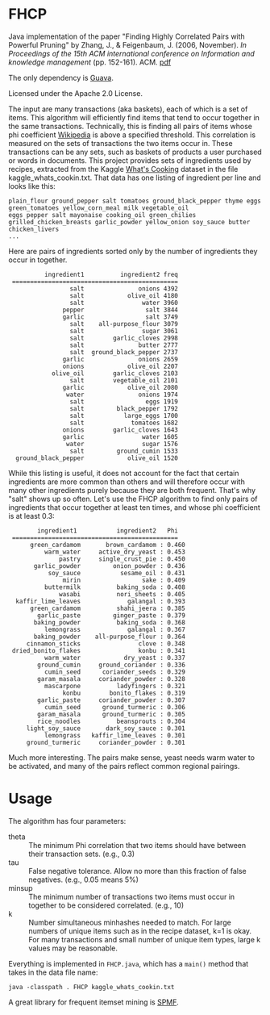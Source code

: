 # FHCP
Java implementation of the paper "Finding Highly Correlated Pairs with Powerful Pruning" by
Zhang, J., & Feigenbaum, J. (2006, November). *In Proceedings of the 15th ACM international conference on Information and knowledge management* (pp. 152-161). ACM. [pdf](http://www.cs.yale.edu/homes/jf/ZF.pdf)

The only dependency is [Guava](https://github.com/google/guava).

Licensed under the Apache 2.0 License.


The input are many transactions (aka baskets), each of which is a set of items.  This algorithm will efficiently find items that tend to occur together in the same transactions.  Technically, this is finding all pairs of items whose phi coefficient [Wikipedia](https://en.wikipedia.org/wiki/Phi_coefficient) is above a specified threshold.  This correlation is measured on the sets of transactions the two items occur in.  These transactions can be any sets, such as baskets of products a user purchased or words in documents.  This project provides sets of ingredients used by recipes, extracted from the Kaggle [What's Cooking](https://www.kaggle.com/c/whats-cooking) dataset in the file kaggle_whats_cookin.txt.  That data has one listing of ingredient per line and looks like this:

```romaine_lettuce black_olives grape_tomatoes garlic pepper purple_onion seasoning garbanzo_beans feta_cheese_crumbles
plain_flour ground_pepper salt tomatoes ground_black_pepper thyme eggs green_tomatoes yellow_corn_meal milk vegetable_oil
eggs pepper salt mayonaise cooking_oil green_chilies grilled_chicken_breasts garlic_powder yellow_onion soy_sauce butter chicken_livers
...
```

Here are pairs of ingredients sorted only by the number of ingredients they occur in together.  
```
          ingredient1          ingredient2 freq
 ==============================================
                 salt               onions 4392
                 salt            olive_oil 4180
                 salt                water 3960
               pepper                 salt 3844
               garlic                 salt 3749
                 salt    all-purpose_flour 3079
                 salt                sugar 3061
                 salt        garlic_cloves 2998
                 salt               butter 2777
                 salt  ground_black_pepper 2737
               garlic               onions 2659
               onions            olive_oil 2207
            olive_oil        garlic_cloves 2103
                 salt        vegetable_oil 2101
               garlic            olive_oil 2080
                water               onions 1974
                 salt                 eggs 1919
                 salt         black_pepper 1792
                 salt           large_eggs 1700
                 salt             tomatoes 1682
               onions        garlic_cloves 1643
               garlic                water 1605
                water                sugar 1576
                 salt         ground_cumin 1533
  ground_black_pepper            olive_oil 1520
  ```

While this listing is useful, it does not account for the fact that certain ingredients are more common than others and will therefore occur with many other ingredients purely because they are both frequent. That's why "salt" shows up so often.  Let's use the FHCP algorithm to find only pairs of ingredients that occur together at least ten times, and whose phi coefficient is at least 0.3:

```
        ingredient1           ingredient2   Phi
 ==============================================
      green_cardamom       brown_cardamom : 0.460
          warm_water     active_dry_yeast : 0.453
              pastry     single_crust_pie : 0.450
       garlic_powder         onion_powder : 0.436
           soy_sauce           sesame_oil : 0.431
               mirin                 sake : 0.409
          buttermilk          baking_soda : 0.408
              wasabi          nori_sheets : 0.405
  kaffir_lime_leaves             galangal : 0.393
      green_cardamom          shahi_jeera : 0.385
        garlic_paste         ginger_paste : 0.379
       baking_powder          baking_soda : 0.368
          lemongrass             galangal : 0.367
       baking_powder    all-purpose_flour : 0.364
     cinnamon_sticks                clove : 0.348
 dried_bonito_flakes                konbu : 0.341
          warm_water            dry_yeast : 0.337
        ground_cumin     ground_coriander : 0.336
          cumin_seed      coriander_seeds : 0.329
        garam_masala     coriander_powder : 0.328
          mascarpone          ladyfingers : 0.321
               konbu        bonito_flakes : 0.319
        garlic_paste     coriander_powder : 0.307
          cumin_seed      ground_turmeric : 0.306
        garam_masala      ground_turmeric : 0.305
        rice_noodles          beansprouts : 0.304
     light_soy_sauce       dark_soy_sauce : 0.301
          lemongrass   kaffir_lime_leaves : 0.301
     ground_turmeric     coriander_powder : 0.301
```

Much more interesting.  The pairs make sense, yeast needs warm water to be activated, and many of the pairs reflect common regional pairings.

# Usage
The algorithm has four parameters:
<dl>
  <dt>theta</dt>
  <dd>The minimum Phi correlation that two items should have between their transaction sets. (e.g., 0.3)</dd>
  
  <dt>tau</dt>
  <dd>False negative tolerance.  Allow no more than this fraction of false negatives. (e.g., 0.05 means 5%)</dd>
  
  <dt>minsup</dt>
  <dd>The minimum number of transactions two items must occur in together to be considered correlated. (e.g., 10)</dd>
  
  <dt>k</dt>
  <dd>Number simultaneous minhashes needed to match.  For large numbers of unique items such as in the recipe dataset, k=1 is okay.  For many transactions and small number of unique item types, large k values may be reasonable.</dd>
</dl>


Everything is implemented in `FHCP.java`, which has a `main()` method that takes in the data file name:

`java -classpath . FHCP kaggle_whats_cookin.txt`

A great library for frequent itemset mining is [SPMF](http://www.philippe-fournier-viger.com/spmf/).
